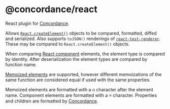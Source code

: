 # @concordance/react

React plugin for [Concordance](https://github.com/concordancejs/concordance).

Allows
[`React.createElement()`](https://facebook.github.io/react/docs/react-api.html#createelement)
objects to be compared, formatted, diffed and serialized. Also supports
`toJSON()` renderings of
[`react-test-renderer`](https://www.npmjs.com/package/react-test-renderer).
These may be compared to `React.createElement()` objects.

When comparing [React
component](https://facebook.github.io/react/docs/components-and-props.html)
elements, the element type is compared by identity. After deserialization the
element types are compared by function name.

[Memoized elements](https://reactjs.org/docs/react-api.html#reactmemo) are
supported, however different memoizations of the same function are considered
equal if used with the same properties.

Memoized elements are formatted with a &#x235D; character after the element
name. Component elements are formatted with a &#x235F; character. Properties and
children are formatted by
[Concordance](https://github.com/concordancejs/concordance).
